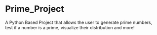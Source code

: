 # Prime_Project
A Python Based Project that allows the user to generate prime numbers, test if a number is a prime, visualize their distribution and more!
